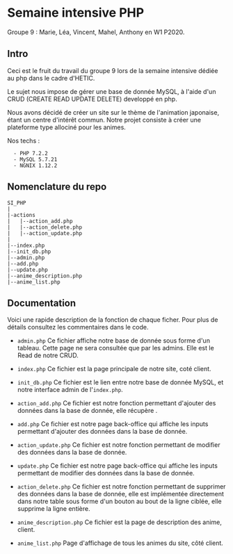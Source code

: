 # Semaine intensive PHP
  Groupe 9 : Marie, Léa, Vincent, Mahel, Anthony en W1 P2020.

## Intro

  Ceci est le fruit du travail du groupe 9 lors de la semaine intensive dédiée au php dans le cadre d'HETIC.

  Le sujet nous impose de gérer une base de donnée MySQL, à l'aide d'un CRUD (CREATE READ UPDATE DELETE) developpé en php.

  Nous avons décidé de créer un site sur le thème de l'animation japonaise, étant un centre d'intérêt commun. Notre projet consiste à créer une plateforme type allociné pour les animes.

  Nos techs :

      - PHP 7.2.2
      - MySQL 5.7.21
      - NGNIX 1.12.2

## Nomenclature du repo

  ```
  SI_PHP
  |
  |-actions
  |   |--action_add.php
  |   |--action_delete.php
  |   |--action_update.php
  |
  |--index.php
  |--init_db.php
  |--admin.php
  |--add.php
  |--update.php
  |--anime_description.php
  |--anime_list.php
  ```

## Documentation

  Voici une rapide description de la fonction de chaque ficher. Pour plus de détails consultez les commentaires dans le code.

  - ```admin.php```
      Ce fichier affiche notre base de donnée sous forme d'un tableau. Cette page ne sera consultée que par les admins. Elle est le Read de notre CRUD.

  - ```index.php```
      Ce fichier est la page principale de notre site, coté client.

  - ```init_db.php```
      Ce fichier est le lien entre notre base de donnée MySQL, et notre interface admin de l'```index.php```.

  - ```action_add.php```
      Ce fichier est notre fonction permettant d'ajouter des données dans la base de donnée, elle récupère .

  - ```add.php```
      Ce fichier est notre page back-office qui affiche les inputs permettant d'ajouter des données dans la base de donnée.

  - ```action_update.php```
      Ce fichier est notre fonction permettant de modifier des données dans la base de donnée.

  - ```update.php```
      Ce fichier est notre page back-office qui affiche les inputs permettant de modifier des données dans la base de donnée.

  - ```action_delete.php```
      Ce fichier est notre fonction permettant de supprimer des données dans la base de donnée, elle est implémentée directement dans notre table sous forme d'un bouton au bout de la ligne ciblée, elle supprime la ligne entière.

  - ```anime_description.php```
      Ce fichier est la page de description des anime, client.

  - ```anime_list.php```
      Page d'affichage de tous les animes du site, côté client.